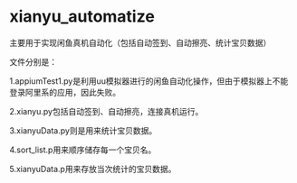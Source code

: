 # xianyu_automatize
主要用于实现闲鱼真机自动化（包括自动签到、自动擦亮、统计宝贝数据）

文件分别是：

  1.appiumTest1.py是利用uu模拟器进行的闲鱼自动化操作，但由于模拟器上不能登录阿里系的应用，因此失败。
	
  2.xianyu.py包括自动签到、自动擦亮，连接真机运行。
	
  3.xianyuData.py则是用来统计宝贝数据。
	
  4.sort_list.p用来顺序储存每一个宝贝名。
	
  5.xianyuData.p用来存放当次统计的宝贝数据。
